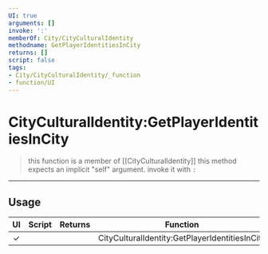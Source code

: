 ```yaml
---
UI: true
arguments: []
invoke: ':'
memberOf: City/CityCulturalIdentity
methodname: GetPlayerIdentitiesInCity
returns: []
script: false
tags:
- City/CityCulturalIdentity/_function
- function/UI
---
```

# CityCulturalIdentity:GetPlayerIdentitiesInCity
> this function is a member of [[CityCulturalIdentity]]
> this method expects an implicit "self" argument. invoke it with `:`
-----
## Usage
|  UI | Script | Returns | Function | Arguments |
|:---:|:------:|-------:|:--------:|:---------|
|✓| ||CityCulturalIdentity:GetPlayerIdentitiesInCity||
